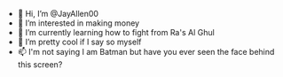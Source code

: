 - 👋 Hi, I’m @JayAllen00
- 👀 I’m interested in making money
- 🌱 I’m currently learning how to fight from Ra's Al Ghul
- 💞️ I’m pretty cool if I say so myself
- 📫 I'm not saying I am Batman but have you ever seen the face behind this screen?

<!---
JayAllen00/JayAllen00 is a ✨ special ✨ repository because its `README.md` (this file) appears on your GitHub profile.
You can click the Preview link to take a look at your changes.
--->
